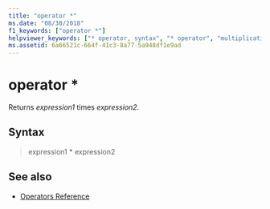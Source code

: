 ```yaml
---
title: "operator *"
ms.date: "08/30/2018"
f1_keywords: ["operator *"]
helpviewer_keywords: ["* operator, syntax", "* operator", "multiplication operator [C++], syntax", "arithmetic operators [C++], multiplication", "operators [MASM], multiplication"]
ms.assetid: 6a66521c-664f-41c3-8a77-5a948df1e9ad
---
```

# operator *

Returns *expression1* times *expression2*.

## Syntax

> expression1 * expression2

## See also

- [Operators Reference](../../assembler/masm/operators-reference.md)
